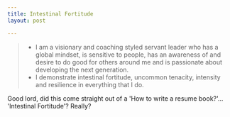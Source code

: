 ```yaml
---
title: Intestinal Fortitude
layout: post

---
```


> - I am a visionary and coaching styled servant leader who has a global mindset, is sensitive to people, has an awareness of and desire to do good for others around me and is passionate about developing the next generation.
> - I demonstrate intestinal fortitude, uncommon tenacity, intensity and resilience in everything that I do.

Good lord, did this come straight out of a 'How to write a resume book?'... 'Intestinal Fortitude'? Really?